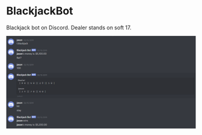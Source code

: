# BlackjackBot
Blackjack bot on Discord.
Dealer stands on soft 17.

![Image of Blackjackbot](https://github.com/ImAJason/BlackjackBot/blob/master/Blackjack1.PNG)
